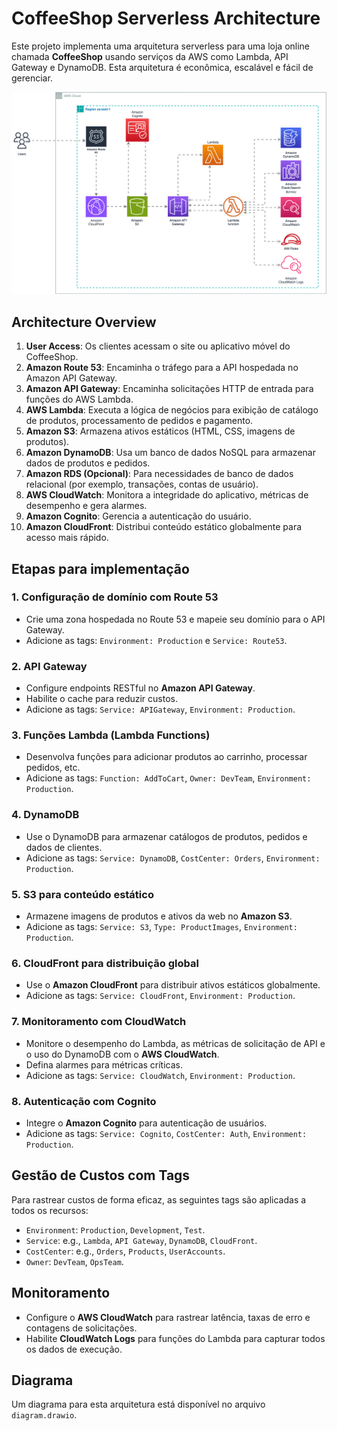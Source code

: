 
# CoffeeShop Serverless Architecture

Este projeto implementa uma arquitetura serverless para uma loja online chamada **CoffeeShop** usando serviços da AWS como Lambda, API Gateway e DynamoDB. Esta arquitetura é econômica, escalável e fácil de gerenciar.

<img src="/assets/img/CofeeShopAWS.png">

## Architecture Overview

1. **User Access**: Os clientes acessam o site ou aplicativo móvel do CoffeeShop.
2. **Amazon Route 53**: Encaminha o tráfego para a API hospedada no Amazon API Gateway.
3. **Amazon API Gateway**: Encaminha solicitações HTTP de entrada para funções do AWS Lambda.
4. **AWS Lambda**: Executa a lógica de negócios para exibição de catálogo de produtos, processamento de pedidos e pagamento.
5. **Amazon S3**: Armazena ativos estáticos (HTML, CSS, imagens de produtos).
6. **Amazon DynamoDB**: Usa um banco de dados NoSQL para armazenar dados de produtos e pedidos.
7. **Amazon RDS (Opcional)**: Para necessidades de banco de dados relacional (por exemplo, transações, contas de usuário).
8. **AWS CloudWatch**: Monitora a integridade do aplicativo, métricas de desempenho e gera alarmes.
9. **Amazon Cognito**: Gerencia a autenticação do usuário.
10. **Amazon CloudFront**: Distribui conteúdo estático globalmente para acesso mais rápido.

## Etapas para implementação

### 1. Configuração de domínio com Route 53

- Crie uma zona hospedada no Route 53 e mapeie seu domínio para o API Gateway.
- Adicione as tags: `Environment: Production` e `Service: Route53`.

### 2. API Gateway

- Configure endpoints RESTful no **Amazon API Gateway**.
- Habilite o cache para reduzir custos.
- Adicione as tags: `Service: APIGateway`, `Environment: Production`.

### 3. Funções Lambda (Lambda Functions)

- Desenvolva funções para adicionar produtos ao carrinho, processar pedidos, etc.
- Adicione as tags: `Function: AddToCart`, `Owner: DevTeam`, `Environment: Production`.

### 4. DynamoDB

- Use o DynamoDB para armazenar catálogos de produtos, pedidos e dados de clientes.
- Adicione as tags: `Service: DynamoDB`, `CostCenter: Orders`, `Environment: Production`.

### 5. S3 para conteúdo estático

- Armazene imagens de produtos e ativos da web no **Amazon S3**.
- Adicione as tags: `Service: S3`, `Type: ProductImages`, `Environment: Production`.

### 6. CloudFront para distribuição global

- Use o **Amazon CloudFront** para distribuir ativos estáticos globalmente.
- Adicione as tags: `Service: CloudFront`, `Environment: Production`.

### 7. Monitoramento com CloudWatch

- Monitore o desempenho do Lambda, as métricas de solicitação de API e o uso do DynamoDB com o **AWS CloudWatch**.
- Defina alarmes para métricas críticas.
- Adicione as tags: `Service: CloudWatch`, `Environment: Production`.

### 8. Autenticação com Cognito

- Integre o **Amazon Cognito** para autenticação de usuários.
- Adicione as tags: `Service: Cognito`, `CostCenter: Auth`, `Environment: Production`.

## Gestão de Custos com Tags

Para rastrear custos de forma eficaz, as seguintes tags são aplicadas a todos os recursos:

- `Environment`: `Production`, `Development`, `Test`.
- `Service`: e.g., `Lambda`, `API Gateway`, `DynamoDB`, `CloudFront`.
- `CostCenter`: e.g., `Orders`, `Products`, `UserAccounts`.
- `Owner`: `DevTeam`, `OpsTeam`.

## Monitoramento

- Configure o **AWS CloudWatch** para rastrear latência, taxas de erro e contagens de solicitações.
- Habilite **CloudWatch Logs** para funções do Lambda para capturar todos os dados de execução.

## Diagrama

Um diagrama para esta arquitetura está disponível no arquivo `diagram.drawio`.
